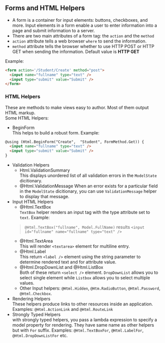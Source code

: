## Forms and HTML Helpers
* A form is a container for input elements: buttons, checkboxes, and more. Input elements in a form enable a user to enter information into a page and submit information to a server.
* There are two main attributes of a form tag: the `action` and the `method`
* `action` attribute tells a web browser `where` to send the information.
* `method` attribute tells the browser whether to use HTTP POST or HTTP GET when sending the information. Default value is **HTTP GET**

Example:  
```html
<form action='/Student/Create' method="post">
  <input name="fullname" type="text" />
  <input type="submit" value="Submit" />
</form>
```
### HTML Helpers
These are methods to make views easy to author. Most of them output HTML markup.  
Some HTML Helpers:
* BeginForm  
This helps to build a robust form. Example:
```html
@using (Html.BeginForm("Create",  "Student", FormMethod.Get)) {
  <input name="fullname" type="text" />
  <input type="submit" value="Submit" />
}
```
* Validation Helpers
    * Html.ValidationSummary  
This displays unordered list of all validation errors in the `ModelState` dicitionary.
    * @Html.ValidationMessage
    When an error exists for a particular field in the `ModelState` dicitionary, you can use `ValidationMessage` helper to display that message.
* Input HTML Helpers  
    * @Html.TextBox  
    `TextBox` helper renders an input tag with the type attribute set to `text`. Example:
    >`@Html.TextBox("fullname", Model.FullName)`
    results
    >`<input id="fullname" name="fullname" type="text" />`
    * @Html.TextArea  
    This will render `<textarea>` element for multiline entry.
    * @Html.Label  
    This return `<label />` element using the string parameter to determine rendered text and for attribute value.
    * @Html.DropDownList and @Html.ListBox  
    Both of these return `<select />` element. `DropDownList` allows you to select single element while `Listbox` allows you to select multiple values.
    * Other Input helpers: `@Html.Hidden`, `@Htm.RadioButton`, `@Html.Password`, `@Html.Checkbox`.
* Rendering Helpers  
These helpers produce links to other resources inside an application. Examples: `@Html.ActionLink` and `@Html.RouteLink`
* Strongly Typed Helpers  
with strongly typed helpers, you pass a lambda expression to specify a model property for rendering.
They have same name as other helpers but with `For` suffix. Examples: `@Html.TextBoxFor`, `@Html.LabelFor`, `@Html.DropDownListFor` etc.

